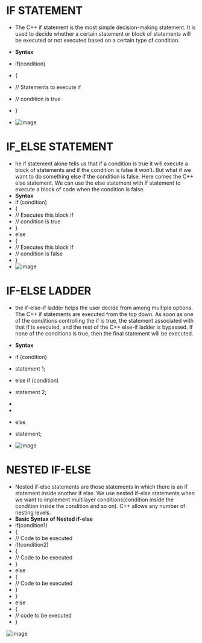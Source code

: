 # IF STATEMENT
- The C++ if statement is the most simple decision-making statement. It is used to decide whether a certain statement or block of statements will be executed or not executed based on a certain type of condition.
- **Syntax**
- if(condition)
- {
- // Statements to execute if
- // condition is true
- }

- ![image](https://github.com/Shan82181/C_Plus_Plus_Programing/assets/104498148/9a867bc3-eb55-477e-8658-be7826a91156)

# IF_ELSE STATEMENT
- he if statement alone tells us that if a condition is true it will execute a block of statements and if the condition is false it won’t. But what if we want to do something else if the condition is false. Here comes the C++ else statement. We can use the else statement with if statement to execute a block of code when the condition is false.
- **Syntax**
- if (condition)
- {
- // Executes this block if
- // condition is true
- }
- else
- {
- // Executes this block if
- // condition is false
- }
- ![image](https://github.com/Shan82181/C_Plus_Plus_Programing/assets/104498148/16857d06-8fa6-434b-954f-4ca832edc254)

# IF-ELSE LADDER
- the if-else-if ladder helps the user decide from among multiple options. The C++ if statements are executed from the top down. As soon as one of the conditions controlling the if is true, the statement associated with that if is executed, and the rest of the C++ else-if ladder is bypassed. If none of the conditions is true, then the final statement will be executed.
- **Syntax**
- if (condition)
- statement 1;
- else if (condition)
-  statement 2;
-
-
- else
-  statement;

- ![image](https://github.com/Shan82181/C_Plus_Plus_Programing/assets/104498148/eec1d6d7-2e72-4634-9d1a-e14b202f8c70)

# NESTED IF-ELSE
- Nested if-else statements are those statements in which there is an if statement inside another if else. We use nested if-else statements when we want to implement multilayer conditions(condition inside the condition inside the condition and so on). C++ allows any number of nesting levels.
- **Basic Syntax of Nested if-else**
 - if(condition1)
 - {
 -  // Code to be executed
 -  if(condition2)
 -  {
 -   // Code to be executed
 -  }
 -  else
 -  {
 -   // Code to be executed
 -  }
 - }
 - else
 - {
 -  // code to be executed
 - }

![image](https://github.com/Shan82181/C_Plus_Plus_Programing/assets/104498148/afa2fff9-c893-4ee1-8004-897ae837b965)









